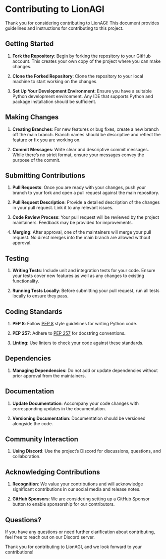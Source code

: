 # Contributing to LionAGI

Thank you for considering contributing to LionAGI! This document provides guidelines and instructions for contributing to this project.

## Getting Started

1. **Fork the Repository**: Begin by forking the repository to your GitHub account. This creates your own copy of the project where you can make changes.

2. **Clone the Forked Repository**: Clone the repository to your local machine to start working on the changes.

3. **Set Up Your Development Environment**: Ensure you have a suitable Python development environment. Any IDE that supports Python and package installation should be sufficient.

## Making Changes

1. **Creating Branches**: For new features or bug fixes, create a new branch off the main branch. Branch names should be descriptive and reflect the feature or fix you are working on.

2. **Commit Messages**: Write clear and descriptive commit messages. While there’s no strict format, ensure your messages convey the purpose of the commit.

## Submitting Contributions

1. **Pull Requests**: Once you are ready with your changes, push your branch to your fork and open a pull request against the main repository.

2. **Pull Request Description**: Provide a detailed description of the changes in your pull request. Link it to any relevant issues.

3. **Code Review Process**: Your pull request will be reviewed by the project maintainers. Feedback may be provided for improvements.

4. **Merging**: After approval, one of the maintainers will merge your pull request. No direct merges into the main branch are allowed without approval.

## Testing

1. **Writing Tests**: Include unit and integration tests for your code. Ensure your tests cover new features as well as any changes to existing functionality.

2. **Running Tests Locally**: Before submitting your pull request, run all tests locally to ensure they pass.

## Coding Standards

1. **PEP 8**: Follow [PEP 8](https://www.python.org/dev/peps/pep-0008/) style guidelines for writing Python code.

2. **PEP 257**: Adhere to [PEP 257](https://www.python.org/dev/peps/pep-0257/) for docstring conventions.

3. **Linting**: Use linters to check your code against these standards.

## Dependencies

1. **Managing Dependencies**: Do not add or update dependencies without prior approval from the maintainers.

## Documentation

1. **Update Documentation**: Accompany your code changes with corresponding updates in the documentation.

2. **Versioning Documentation**: Documentation should be versioned alongside the code.

## Community Interaction

1. **Using Discord**: Use the project’s Discord for discussions, questions, and collaboration.

## Acknowledging Contributions

1. **Recognition**: We value your contributions and will acknowledge significant contributions in our social media and release notes.

2. **GitHub Sponsors**: We are considering setting up a GitHub Sponsor button to enable sponsorship for our contributors.

## Questions?

If you have any questions or need further clarification about contributing, feel free to reach out on our Discord server.

Thank you for contributing to LionAGI, and we look forward to your contributions!
